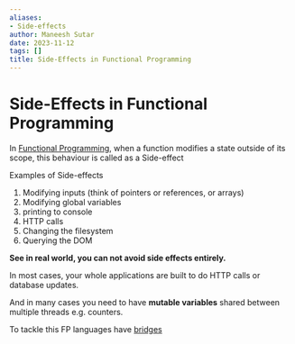```yaml
---
aliases:
- Side-effects
author: Maneesh Sutar
date: 2023-11-12
tags: []
title: Side-Effects in Functional Programming
---
```


# Side-Effects in Functional Programming

In [Functional Programming](functional_programming.md), when a function modifies a state outside of its scope,  this behaviour is called as a Side-effect

Examples of Side-effects

1. Modifying inputs (think of pointers or references, or arrays)
1. Modifying global variables
1. printing to console
1. HTTP calls
1. Changing the filesystem
1. Querying the DOM

**See in real world, you can not avoid side effects entirely.**

In most cases, your whole applications are built to do HTTP calls or database updates.

And in many cases you need to have **mutable variables** shared between multiple threads e.g. counters.

To tackle this FP languages have [bridges](bridges.md)
